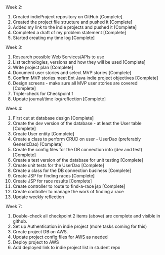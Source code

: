 Week 2:

1. Created indieProject repository on GitHub [Complete].
2. Created the project file structure and pushed it [Complete]
3. Added my link to the indie projects and pushed it [Complete]
4. Completed a draft of my problem statement [Complete]
5. Started creating my time log [Complete]

Week 3: 

1. Research possible Web Services/APIs to use
2. List technologies, versions and how they will be used [Complete]
3. Write project plan [Complete]
4. Document user stories and select MVP stories [Complete]
5. Confirm MVP stories meet Ent Java indie project objectives [Complete]
6. Design screens - make sure all MVP user stories are covered [Complete]
7. Triple-check for Checkpoint 1
8. Update journal/time log/reflection [Complete]<br>

Week 4:

1. First cut at database design [Complete]
2. Create the dev version of the database - at least the User table [Complete]
3. Create User entity [Complete]
4. Create a class to perform CRUD on user - UserDao (preferably GenericDao) [Complete]
5. Create the config files for the DB connection info (dev and test) [Complete]
6. Create a test version of the database for unit testing [Complete]
7. Create unit tests for the UserDao [Complete]
8. Create a class for the DB connection business [Complete]
9. Create JSP for finding races [Complete]
10. Create JSP for race results [Complete]
11. Create controller to route to find-a-race jsp [Complete]
12. Create controller to manage the work of finding a race
13. Update weekly reflection<br>

Week 7:

1. Double-check all checkpoint 2 items (above) are complete and visible in github.
2. Set up Authentication in indie project (more tasks coming for this)
3. Create project DB on AWS.
4. Update project config files for AWS as needed
5. Deploy project to AWS
6. Add deployed link to indie project list in student repo


